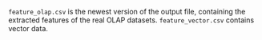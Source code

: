 `feature_olap.csv` is the newest version of the output file, containing the extracted features of the real OLAP datasets.
`feature_vector.csv` contains vector data.